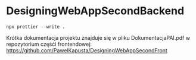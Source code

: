 # DesigningWebAppSecondBackend


```
npx prettier --write .
```

Krótka dokumentacja projektu znajduje się w pliku DokumentacjaPAI.pdf w repozytorium częśći frontendowej: https://github.com/PawelKapusta/DesigningWebAppSecondFront
